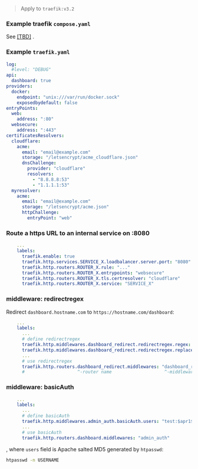 > Apply to `traefik:v3.2`

### Example traefik `compose.yaml`

See [[TBD]](#) .

### Example `traefik.yaml`

```yaml
log:
  #level: "DEBUG"
api:
  dashboard: true
providers:
  docker:
    endpoint: "unix:///var/run/docker.sock"
    exposedbydefault: false
entryPoints:
  web:
    address: ":80"
  websecure:
    address: ":443"
certificatesResolvers:
  cloudflare:
    acme:
      email: "email@example.com"
      storage: "/letsencrypt/acme_cloudflare.json"
      dnsChallenge:
        provider: "cloudflare"
        resolvers:
          - "8.8.8.8:53"
          - "1.1.1.1:53"
  myresolver:
    acme:
      email: "email@example.com"
      storage: "/letsencrypt/acme.json"
      httpChallenge:
        entryPoint: "web"
```

### Route a https URL to an internal service on :8080

```yaml
    ...
    labels:
      traefik.enable: true
      traefik.http.services.SERVICE_X.loadbalancer.server.port: "8080"
      traefik.http.routers.ROUTER_X.rule: "..."
      traefik.http.routers.ROUTER_X.entrypoints: "websecure"
      traefik.http.routers.ROUTER_X.tls.certresolver: "cloudflare"
      traefik.http.routers.ROUTER_X.service: "SERVICE_X"
```

### middleware: redirectregex

Redirect `dashboard.hostname.com` to `https://hostname.com/dashboard`:

```yaml
    ...
    labels:
      ...
      # define redirectregex
      traefik.http.middlewares.dashboard_redirect.redirectregex.regex: "^((?:https?:\\/\\/)?dashboard\\.hostname\\.com)"
      traefik.http.middlewares.dashboard_redirect.redirectregex.replacement: "https://hostname.com/dashboard"
      ...
      # use redirectregex
      traefik.http.routers.dashboard_redirect.middlewares: "dashboard_redirect"
      #                    ^-router name                    ^-middleware name
```

### middleware: basicAuth

```yaml
    ...
    labels:
      ...
      # define basicAuth
      traefik.http.middlewares.admin_auth.basicAuth.users: "test:$apr1$7ij1g6q3$WiPOcMX6m/gWCC3kKP9kh0"
      ...
      # use basicAuth
      traefik.http.routers.dashboard.middlewares: "admin_auth"
```

, where `users` field is Apache salted MD5 generated by `htpasswd`:

```sh
htpasswd -n USERNAME
```